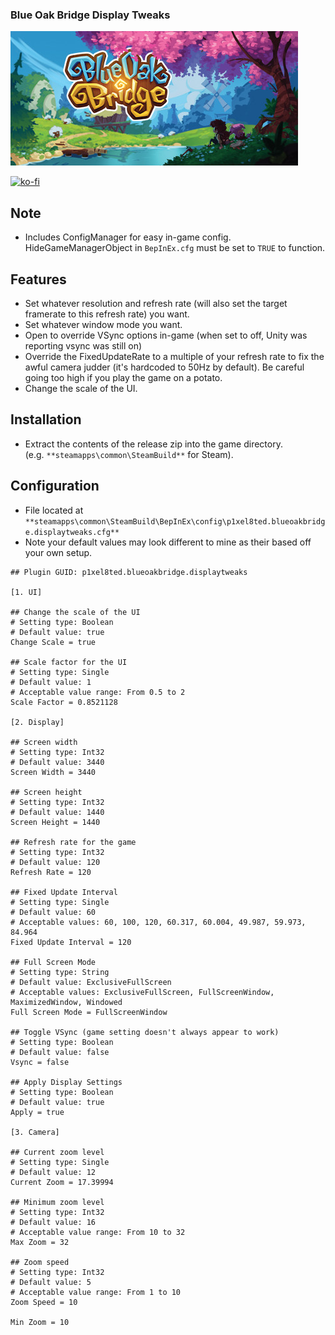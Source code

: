### Blue Oak Bridge Display Tweaks

![Game Logo](header.jpg)<br>

[![ko-fi](https://ko-fi.com/img/githubbutton_sm.svg)](https://ko-fi.com/F2F2DI3WA)<br>

## Note

- Includes ConfigManager for easy in-game config. HideGameManagerObject in `BepInEx.cfg` must be set to `TRUE` to function.

## Features
- Set whatever resolution and refresh rate (will also set the target framerate to this refresh rate) you want.
- Set whatever window mode you want.
- Open to override VSync options in-game (when set to off, Unity was reporting vsync was still on)
- Override the FixedUpdateRate to a multiple of your refresh rate to fix the awful camera judder (it's hardcoded to 50Hz by default). Be careful going too high if you play the game on a potato.
- Change the scale of the UI.

## Installation
- Extract the contents of the release zip into the game directory.<br />(e.g. `**steamapps\common\SteamBuild**` for Steam).

## Configuration
- File located at `**steamapps\common\SteamBuild\BepInEx\config\p1xel8ted.blueoakbridge.displaytweaks.cfg**`
- Note your default values may look different to mine as their based off your own setup.
```## Settings file was created by plugin Blue Oak Bridge Display Tweaks v0.1.0
## Plugin GUID: p1xel8ted.blueoakbridge.displaytweaks

[1. UI]

## Change the scale of the UI
# Setting type: Boolean
# Default value: true
Change Scale = true

## Scale factor for the UI
# Setting type: Single
# Default value: 1
# Acceptable value range: From 0.5 to 2
Scale Factor = 0.8521128

[2. Display]

## Screen width
# Setting type: Int32
# Default value: 3440
Screen Width = 3440

## Screen height
# Setting type: Int32
# Default value: 1440
Screen Height = 1440

## Refresh rate for the game
# Setting type: Int32
# Default value: 120
Refresh Rate = 120

## Fixed Update Interval
# Setting type: Single
# Default value: 60
# Acceptable values: 60, 100, 120, 60.317, 60.004, 49.987, 59.973, 84.964
Fixed Update Interval = 120

## Full Screen Mode
# Setting type: String
# Default value: ExclusiveFullScreen
# Acceptable values: ExclusiveFullScreen, FullScreenWindow, MaximizedWindow, Windowed
Full Screen Mode = FullScreenWindow

## Toggle VSync (game setting doesn't always appear to work)
# Setting type: Boolean
# Default value: false
Vsync = false

## Apply Display Settings
# Setting type: Boolean
# Default value: true
Apply = true

[3. Camera]

## Current zoom level
# Setting type: Single
# Default value: 12
Current Zoom = 17.39994

## Minimum zoom level
# Setting type: Int32
# Default value: 16
# Acceptable value range: From 10 to 32
Max Zoom = 32

## Zoom speed
# Setting type: Int32
# Default value: 5
# Acceptable value range: From 1 to 10
Zoom Speed = 10

Min Zoom = 10
```